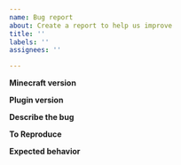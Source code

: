```yaml
---
name: Bug report
about: Create a report to help us improve
title: ''
labels: ''
assignees: ''

---
```


**Minecraft version**


**Plugin version**


**Describe the bug**


**To Reproduce**


**Expected behavior**
